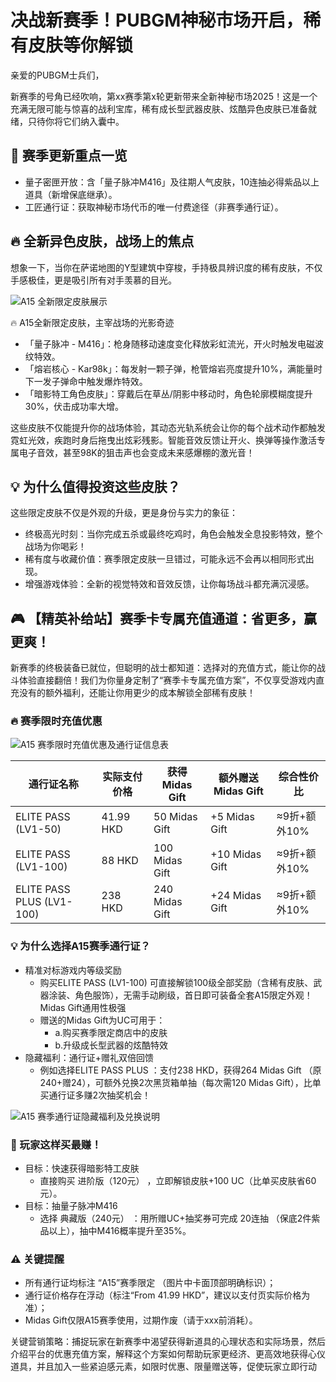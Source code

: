 # 决战新赛季！PUBGM神秘市场开启，稀有皮肤等你解锁

亲爱的PUBGM士兵们，

新赛季的号角已经吹响，第xx赛季第x轮更新带来全新神秘市场2025！这是一个充满无限可能与惊喜的战利宝库，稀有成长型武器皮肤、炫酷异色皮肤已准备就绪，只待你将它们纳入囊中。

## 🎯 赛季更新重点一览

- 量子密匣开放：含「量子脉冲M416」及往期人气皮肤，10连抽必得紫品以上道具（新增保底继承）。
- 工匠通行证：获取神秘市场代币的唯一付费途径（非赛季通行证）。

## 🔥 全新异色皮肤，战场上的焦点


想象一下，当你在萨诺地图的Y型建筑中穿梭，手持极具辨识度的稀有皮肤，不仅手感极佳，更是吸引所有对手羡慕的目光。

![A15 全新限定皮肤展示](url)

🔥 A15全新限定皮肤，主宰战场的光影奇迹

- 「量子脉冲 - M416」：枪身随移动速度变化释放彩虹流光，开火时触发电磁波纹特效。
- 「熔岩核心 - Kar98k」：每发射一颗子弹，枪管熔岩亮度提升10%，满能量时下一发子弹命中触发爆炸特效。
- 「暗影特工角色皮肤」：穿戴后在草丛/阴影中移动时，角色轮廓模糊度提升30%，伏击成功率大增。

这些皮肤不仅能提升你的战场体验，其动态光轨系统会让你的每个战术动作都触发霓虹光效，疾跑时身后拖曳出炫彩残影。智能音效反馈让开火、换弹等操作激活专属电子音效，甚至98K的狙击声也会变成未来感爆棚的激光音！

## 💡 为什么值得投资这些皮肤？


这些限定皮肤不仅是外观的升级，更是身份与实力的象征：

- 终极高光时刻：当你完成五杀或最终吃鸡时，角色会触发全息投影特效，整个战场为你喝彩！
- 稀有度与收藏价值：赛季限定皮肤一旦错过，可能永远不会再以相同形式出现。
- 增强游戏体验：全新的视觉特效和音效反馈，让你每场战斗都充满沉浸感。

## 🎮 【精英补给站】赛季卡专属充值通道：省更多，赢更爽！

新赛季的终极装备已就位，但聪明的战士都知道：选择对的充值方式，能让你的战斗体验直接翻倍！我们为你量身定制了“赛季卡专属充值方案”，不仅享受游戏内直充没有的额外福利，还能让你用更少的成本解锁全部稀有皮肤！

### 🔥 赛季限时充值优惠

![A15 赛季限时充值优惠及通行证信息表](url)

| 通行证名称 | 实际支付价格 | 获得Midas Gift | 额外赠送Midas Gift | 综合性价比 |
|------------|--------------|----------------|---------------------|------------|
| ELITE PASS (LV1-50) | 41.99 HKD | 50 Midas Gift | +5 Midas Gift | ≈9折+额外10% |
| ELITE PASS (LV1-100) | 88 HKD | 100 Midas Gift | +10 Midas Gift | ≈9折+额外10% |
| ELITE PASS PLUS (LV1-100) | 238 HKD | 240 Midas Gift | +24 Midas Gift | ≈9折+额外10% |

### 💡 为什么选择A15赛季通行证？

- 精准对标游戏内等级奖励
  - 购买ELITE PASS (LV1-100) 可直接解锁100级全部奖励（含稀有皮肤、武器涂装、角色服饰），无需手动刷级，首日即可装备全套A15限定外观！Midas Gift通用性极强
  - 赠送的Midas Gift为UC可用于：
    - a.购买赛季限定商店中的皮肤
    - b.升级成长型武器的炫酷特效
- 隐藏福利：通行证+赠礼双倍回馈
  - 例如选择ELITE PASS PLUS ：支付238 HKD，获得264 Midas Gift （原240+赠24），可额外兑换2次黑货箱单抽（每次需120 Midas Gift），比单买通行证多赚2次抽奖机会！

![A15 赛季通行证隐藏福利及兑换说明](url)

### 🚀 玩家这样买最赚！

- 目标：快速获得暗影特工皮肤
  - 直接购买 进阶版（120元） ，立即解锁皮肤+100 UC（比单买皮肤省60元）。
- 目标：抽量子脉冲M416
  - 选择 典藏版（240元） ：用所赠UC+抽奖券可完成 20连抽 （保底2件紫品以上），抽中M416概率提升至35%。

### ⚠️ 关键提醒

- 所有通行证均标注 “A15”赛季限定 （图片中卡面顶部明确标识）；
- 通行证价格存在浮动（标注“From 41.99 HKD”，建议以支付页实际价格为准）；
- Midas Gift仅限A15赛季使用，过期作废（请于xxx前消耗）。

关键营销策略：捕捉玩家在新赛季中渴望获得新道具的心理状态和实际场景，然后介绍平台的优惠充值方案，解释这个方案如何帮助玩家更经济、更高效地获得心仪道具，并且加入一些紧迫感元素，如限时优惠、限量赠送等，促使玩家立即行动
